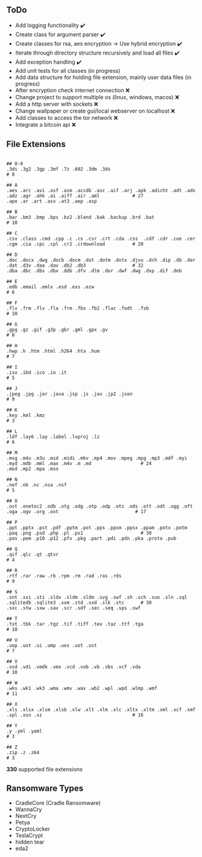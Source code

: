## ToDo

- Add logging functionality :heavy_check_mark:
- Create class for argument parser :heavy_check_mark:
- Create classes for rsa, aes encryption -> Use hybrid encryption :heavy_check_mark:
- Iterate through directory structure recursively and load all files :heavy_check_mark:
- Add exception handling :heavy_check_mark:
- Add unit tests for all classes (in progress)
- Add data structure for holding file extension, mainly user data files (in progress)
- After encryption check internet connection :x:
- Change project to support multiple os (linux, windows, macos) :x:
- Add a http server with sockets :x:
- Change wallpaper or create gui/local webserver on localhost :x:
- Add classes to access the tor network :x:
- Integrate a bitcoin api :x:


## File Extensions

<pre><code>
## 0-9
.3ds .3g2 .3gp .3mf .7z .602 .3dm .3ds                                                                              # 8

## A
.aes .arc .avi .asf .asm .accdb .asc .aif .arj .apk .adicht .adt .adx .adz .agr .ahk .ai .aiff .air .aml            # 27
.ape .ar .art .asx .at3 .aep .asp

## B
.bar .bm3 .bmp .bps .bz2 .blend .bak .backup .brd .bat                                                              # 10

## C
.csv .class .cmd .cpp .c .cs .csr .crt .cda .css  .cdf .cdr .coe .cer .cgm .cia .cpc .cpl .cr2 .crdownload          # 20

## D
.doc .docx .dwg .docb .docm .dot .dotm .dotx .djvu .dch .dip .db .der .dat .d3v .daa .dav .db2 .db3                 # 32
.dba .dbc .dbs .dbx .ddb .dfv .dlm .dor .dwf .dwg .dxp .dif .deb

## E
.edb .email .emlx .esd .exs .ezw                                                                                    # 6

## F
.flv .frm .flv .fla .frm .fbx .fb2 .flac .fodt  .fsb                                                                # 10

## G
.gpg .gz .gif .g3p .gbr .gml .gpx .gv                                                                               # 8

## H
.hwp .h .htm .html .h264 .hta .hum                                                                                  # 7

## I
.iso .ibd .ico .io .it                                                                                              # 5

## J
.jpeg .jpg .jar .java .jsp .js .jav .jp2 .json                                                                      # 9

## K
.key .kml .kmz                                                                                                      # 3

## L
.ldf .lay6 .lay .label .lvproj .lz                                                                                  # 6

## M
.msg .m4u .m3u .mid .midi .mkv .mp4 .mov .mpeg .mpg .mp3 .mdf .myi .myd .mdb .mml .max .m4v .m .md                  # 24
.mod .mp2 .mpa .mso

## N
.nef .nb .nc .nsa .nsf                                                                                              # 5

## O
.ost .onetoc2 .odb .otg .odg .otp .odp .ots .ods .ott .odt .ogg .oft .oga .ogv .org .oxt                            # 17

## P
.ppt .pptx .pst .pdf .pptm .pot .pps .ppsm .ppsx .ppam .potx .potm .paq .png .psd .php .pl .ps1                     # 30
.pas .pem .p10 .p12 .pfx .pkg .part .pdi .pdn .pka .proto .pub

## Q
.qif .qlc .qt .qtvr                                                                                                 # 4

## R
.rtf .rar .raw .rb .rpm .rm .rad .ras .rds                                                                          # 9

## S
.snt .sxi .sti .sldx .sldm .sldm .svg .swf .sh .sch .suo .sln .sql .sqlitedb .sqlite3 .sxm .std .sxd .slk .stc      # 30
.sxc .stw .sxw .sav .scr .sdf .sec .seq .sps .swf

## T
.txt .tbk .tar .tgz .tif .tiff .tex .taz .ttf .tga                                                                  # 10

## U
.uop .uot .ui .ump .uos .uot .ust                                                                                   # 7

## V
.vsd .vdi .vmdk .vmx .vcd .vob .vb .vbs .vcf .vda                                                                   # 10

## W
.wks .wk1 .wk3 .wma .wmv .wav .wb2 .wpl .wpd .wlmp .wmf                                                             # 11

## X
.xls .xlsx .xlsm .xlsb .xlw .xlt .xlm .xlc .xltx .xltm .xml .xcf .xmf .xpl .xsn .xz                                 # 16

## Y
.y .yml .yaml                                                                                                       # 3

## Z
.zip .z .z64                                                                                                        # 3
</code></pre>

**330** supported file extensions

## Ransomware Types

- CradleCore (Cradle Ransomware)
- WannaCry
- NextCry
- Petya
- CryptoLocker
- TeslaCrypt
- hidden tear
- eda2